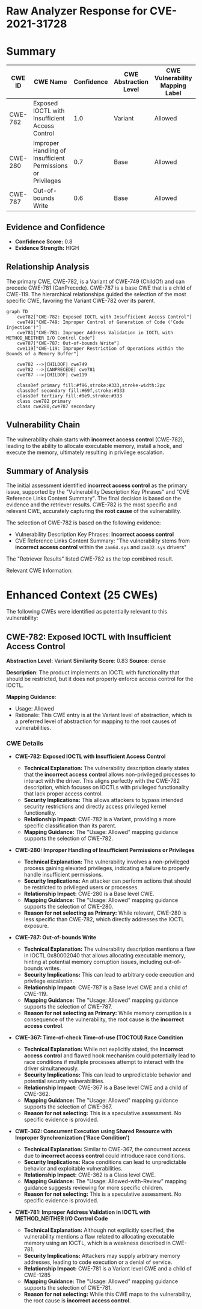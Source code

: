 # Raw Analyzer Response for CVE-2021-31728

# Summary
| CWE ID | CWE Name | Confidence | CWE Abstraction Level | CWE Vulnerability Mapping Label | CWE-Vulnerability Mapping Notes |
|---|---|---|---|---|---|
| CWE-782 | Exposed IOCTL with Insufficient Access Control | 1.0 | Variant | Allowed | Primary CWE |
| CWE-280 | Improper Handling of Insufficient Permissions or Privileges | 0.7 | Base | Allowed | Secondary Candidate |
| CWE-787 | Out-of-bounds Write | 0.6 | Base | Allowed | Secondary Candidate |

## Evidence and Confidence

*   **Confidence Score:** 0.8
*   **Evidence Strength:** HIGH

## Relationship Analysis
The primary CWE, CWE-782, is a Variant of CWE-749 (ChildOf) and can precede CWE-781 (CanPrecede). CWE-787 is a base CWE that is a child of CWE-119. The hierarchical relationships guided the selection of the most specific CWE, favoring the Variant CWE-782 over its parent.

```mermaid
graph TD
    cwe782["CWE-782: Exposed IOCTL with Insufficient Access Control"]
    cwe749["CWE-749: Improper Control of Generation of Code ('Code Injection')"]
    cwe781["CWE-781: Improper Address Validation in IOCTL with METHOD_NEITHER I/O Control Code"]
    cwe787["CWE-787: Out-of-bounds Write"]
    cwe119["CWE-119: Improper Restriction of Operations within the Bounds of a Memory Buffer"]
    
    cwe782 -->|CHILDOF| cwe749
    cwe782 -->|CANPRECEDE| cwe781
    cwe787 -->|CHILDOF| cwe119
    
    classDef primary fill:#f96,stroke:#333,stroke-width:2px
    classDef secondary fill:#69f,stroke:#333
    classDef tertiary fill:#9e9,stroke:#333
    class cwe782 primary
    class cwe280,cwe787 secondary
```

## Vulnerability Chain
The vulnerability chain starts with **incorrect access control** (CWE-782), leading to the ability to allocate executable memory, install a hook, and execute the memory, ultimately resulting in privilege escalation.

## Summary of Analysis
The initial assessment identified **incorrect access control** as the primary issue, supported by the "Vulnerability Description Key Phrases" and "CVE Reference Links Content Summary". The final decision is based on the evidence and the retriever results. CWE-782 is the most specific and relevant CWE, accurately capturing the **root cause** of the vulnerability.

The selection of CWE-782 is based on the following evidence:

*   Vulnerability Description Key Phrases: **Incorrect access control**
*   CVE Reference Links Content Summary: "The vulnerability stems from **incorrect access control** within the `zam64.sys` and `zam32.sys` drivers"

The "Retriever Results" listed CWE-782 as the top combined result.

Relevant CWE Information:

# Enhanced Context (25 CWEs)
The following CWEs were identified as potentially relevant to this vulnerability:

## CWE-782: Exposed IOCTL with Insufficient Access Control
**Abstraction Level**: Variant
**Similarity Score**: 0.83
**Source**: dense

**Description**:
The product implements an IOCTL with functionality that should be restricted, but it does not properly enforce access control for the IOCTL.

**Mapping Guidance**:
- Usage: Allowed
- Rationale: This CWE entry is at the Variant level of abstraction, which is a preferred level of abstraction for mapping to the root causes of vulnerabilities.

### CWE Details

*   **CWE-782: Exposed IOCTL with Insufficient Access Control**
    *   **Technical Explanation:** The vulnerability description clearly states that the **incorrect access control** allows non-privileged processes to interact with the driver. This aligns perfectly with the CWE-782 description, which focuses on IOCTLs with privileged functionality that lack proper access control.
    *   **Security Implications:** This allows attackers to bypass intended security restrictions and directly access privileged kernel functionality.
    *   **Relationship Impact:** CWE-782 is a Variant, providing a more specific classification than its parent.
    *   **Mapping Guidance:** The "Usage: Allowed" mapping guidance supports the selection of CWE-782.

*   **CWE-280: Improper Handling of Insufficient Permissions or Privileges**
    *   **Technical Explanation:** The vulnerability involves a non-privileged process gaining elevated privileges, indicating a failure to properly handle insufficient permissions.
    *   **Security Implications:** An attacker can perform actions that should be restricted to privileged users or processes.
    *   **Relationship Impact:** CWE-280 is a Base level CWE.
    *   **Mapping Guidance:** The "Usage: Allowed" mapping guidance supports the selection of CWE-280.
    *   **Reason for not selecting as Primary:** While relevant, CWE-280 is less specific than CWE-782, which directly addresses the IOCTL exposure.

*   **CWE-787: Out-of-bounds Write**
    *   **Technical Explanation:** The vulnerability description mentions a flaw in IOCTL 0x80002040 that allows allocating executable memory, hinting at potential memory corruption issues, including out-of-bounds writes.
    *   **Security Implications:** This can lead to arbitrary code execution and privilege escalation.
    *   **Relationship Impact:** CWE-787 is a Base level CWE and a child of CWE-119.
    *   **Mapping Guidance:** The "Usage: Allowed" mapping guidance supports the selection of CWE-787.
    *   **Reason for not selecting as Primary:** While memory corruption is a consequence of the vulnerability, the root cause is the **incorrect access control**.

*   **CWE-367: Time-of-check Time-of-use (TOCTOU) Race Condition**
    *   **Technical Explanation:** While not explicitly stated, the **incorrect access control** and flawed hook mechanism could potentially lead to race conditions if multiple processes attempt to interact with the driver simultaneously.
    *   **Security Implications:** This can lead to unpredictable behavior and potential security vulnerabilities.
    *   **Relationship Impact:** CWE-367 is a Base level CWE and a child of CWE-362.
    *   **Mapping Guidance:** The "Usage: Allowed" mapping guidance supports the selection of CWE-367.
    *   **Reason for not selecting:** This is a speculative assessment. No specific evidence is provided.

*   **CWE-362: Concurrent Execution using Shared Resource with Improper Synchronization ('Race Condition')**
    *   **Technical Explanation:** Similar to CWE-367, the concurrent access due to **incorrect access control** could introduce race conditions.
    *   **Security Implications:** Race conditions can lead to unpredictable behavior and exploitable vulnerabilities.
    *   **Relationship Impact:** CWE-362 is a Class level CWE.
    *   **Mapping Guidance:** The "Usage: Allowed-with-Review" mapping guidance suggests reviewing for more specific children.
    *   **Reason for not selecting:** This is a speculative assessment. No specific evidence is provided.

*   **CWE-781: Improper Address Validation in IOCTL with METHOD_NEITHER I/O Control Code**
    *   **Technical Explanation:** Although not explicitly specified, the vulnerability mentions a flaw related to allocating executable memory using an IOCTL, which is a weakness described in CWE-781.
    *   **Security Implications:** Attackers may supply arbitrary memory addresses, leading to code execution or a denial of service.
    *   **Relationship Impact:** CWE-781 is a Variant level CWE and a child of CWE-1285
    *   **Mapping Guidance:** The "Usage: Allowed" mapping guidance supports the selection of CWE-781.
    *   **Reason for not selecting:** While this CWE maps to the vulnerability, the root cause is **incorrect access control**.